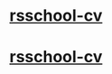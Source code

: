 # [rsschool-cv](https://GITHUB-USERNAME.github.io/rsschool-cv/cv)
# [rsschool-cv](https://GITHUB-USERNAME.github.io/rsschool-cv/)